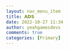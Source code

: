 ```yaml
---
layout: nav_menu_item
title: 𝗔𝗗𝗦
date: 2022-10-27 11:34
author: yeahgamesdevs
comments: true
categories: [Primary]
---
```


